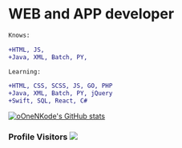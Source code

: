 # WEB and APP developer 
```diff
Knows:
```
```diff
+HTML, JS, 
+Java, XML, Batch, PY, 

```
```diff
Learning:
```
```diff
+HTML, CSS, SCSS, JS, GO, PHP
+Java, XML, Batch, PY, jQuery
+Swift, SQL, React, C#
```

[![oOneNKode's GitHub stats](https://github-readme-stats.vercel.app/api?username=OneNkode)](https://github.com/OneNkode)




### Profile Visitors ![](https://api.visitorbadge.io/api/visitors?path=https%3A%2F%2Fgithub.com%2Fndxcode&labelColor=%23333333&countColor=%232ccce4&style=plastic)
